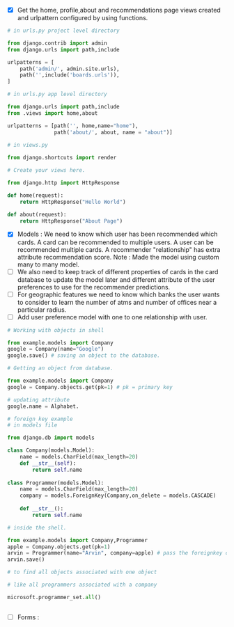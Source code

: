 * [x] Get the home, profile,about and recommendations page views created and urlpattern configured by using functions.

```python
# in urls.py project level directory

from django.contrib import admin
from django.urls import path,include

urlpatterns = [
    path('admin/', admin.site.urls),
    path('',include('boards.urls')),
]

# in urls.py app level directory

from django.urls import path,include
from .views import home,about

urlpatterns = [path('', home,name="home"),
               path('about/', about, name = "about")]
               
# in views.py

from django.shortcuts import render

# Create your views here.

from django.http import HttpResponse

def home(request):
    return HttpResponse("Hello World")

def about(request):
    return HttpResponse("About Page")
```



* [x] Models : We need to know which user has been recommended which cards. A card can be recommended to multiple users. A user can be recommended multiple cards. A recommender "relationship" has extra attribute recommendation score. Note : Made the model using custom many to many model.
* [ ] We also need to keep track of different properties of cards in the card database to update the model later and different attribute of the user preferences to use for the recommender predictions. 
* [ ] For geographic features we need to know which banks the user wants to consider to learn the number of atms and number of offices near a particular radius. 
* [ ] Add user preference model with one to one relationship with user.

``` python
# Working with objects in shell

from example.models import Company
google = Company(name="Google")
google.save() # saving an object to the database.

# Getting an object from database.

from example.models import Company
google = Company.objects.get(pk=1) # pk = primary key

# updating attribute 
google.name = Alphabet.

# foreign key example 
# in models file

from django.db import models

class Company(models.Model):
	name = models.CharField(max_length=20)
	def __str__(self):
		return self.name
		
class Programmer(models.Model):
	name = models.CharField(max_length=20)
	company = models.ForeignKey(Company,on_delete = models.CASCADE)
	
	def __str__():
		return self.name

# inside the shell.

from example.models import Company,Programmer
apple = Company.objects.get(pk=1)
arvin = Programmer(name="Arvin", company=apple) # pass the foreignkey object
arvin.save()

# to find all objects associated with one object

# like all programmers associated with a company

microsoft.programmer_set.all()
	
```



* [ ] Forms : 